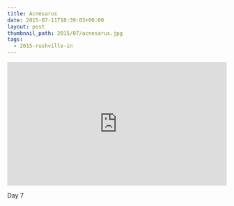 ```yaml
---
title: Acnesarus
date: 2015-07-11T10:39:03+00:00
layout: post
thumbnail_path: 2015/07/acnesarus.jpg
tags:
  - 2015-rushville-in
---
```

<style>.embed-container { position: relative; padding-bottom: 56.25%; height: 0; overflow: hidden; max-width: 100%; } .embed-container iframe, .embed-container object, .embed-container embed { position: absolute; top: 0; left: 0; width: 100%; height: 100%; }</style><div class='embed-container'><iframe src="https://www.youtube.com/embed/BlnlSGPKxg4/" frameborder="0" allowfullscreen></iframe></div>
Day 7